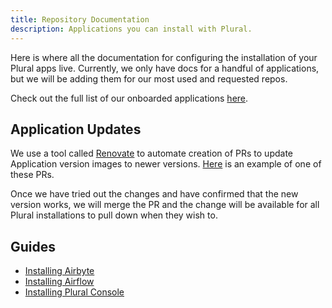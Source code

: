 ```yaml
---
title: Repository Documentation
description: Applications you can install with Plural.
---
```


Here is where all the documentation for configuring the installation of your Plural apps live. Currently, we only have
docs for a handful of applications, but we will be adding them for our most used and requested repos.

Check out the full list of our onboarded applications [here](https://www.plural.sh/marketplace). 

## Application Updates

We use a tool called [Renovate](https://github.com/renovatebot/renovate) to automate creation of PRs to update Application version images to newer versions. [Here](https://github.com/pluralsh/plural-artifacts/pull/288) is an example of one of these PRs.

Once we have tried out the changes and have confirmed that the new version works, we will merge the PR and the change will be available for
all Plural installations to pull down when they wish to.

## Guides

- [Installing Airbyte](airbyte.md)
- [Installing Airflow](airflow.md)
- [Installing Plural Console](console.md)
